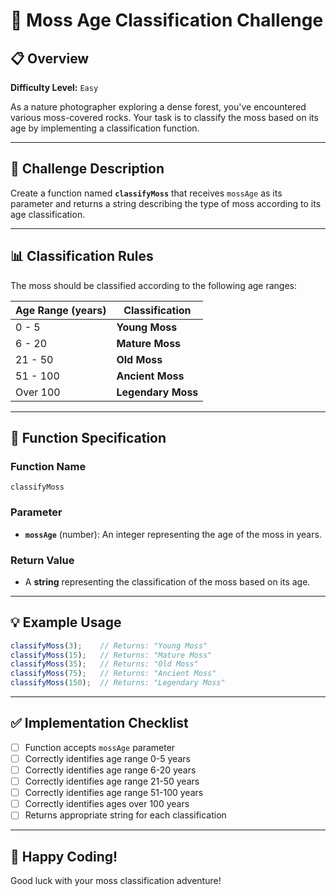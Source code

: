 # 🌿 Moss Age Classification Challenge

## 📋 Overview

**Difficulty Level:** `Easy`

As a nature photographer exploring a dense forest, you've encountered various moss-covered rocks. Your task is to classify the moss based on its age by implementing a classification function.

---

## 🎯 Challenge Description

Create a function named **`classifyMoss`** that receives `mossAge` as its parameter and returns a string describing the type of moss according to its age classification.

---

## 📊 Classification Rules

The moss should be classified according to the following age ranges:

| Age Range (years) | Classification |
|-------------------|----------------|
| 0 - 5 | **Young Moss** |
| 6 - 20 | **Mature Moss** |
| 21 - 50 | **Old Moss** |
| 51 - 100 | **Ancient Moss** |
| Over 100 | **Legendary Moss** |

---

## 🔧 Function Specification

### Function Name
```
classifyMoss
```

### Parameter
- **`mossAge`** (number): An integer representing the age of the moss in years.

### Return Value
- A **string** representing the classification of the moss based on its age.

---

## 💡 Example Usage

```javascript
classifyMoss(3);    // Returns: "Young Moss"
classifyMoss(15);   // Returns: "Mature Moss"
classifyMoss(35);   // Returns: "Old Moss"
classifyMoss(75);   // Returns: "Ancient Moss"
classifyMoss(150);  // Returns: "Legendary Moss"
```

---

## ✅ Implementation Checklist

- [ ] Function accepts `mossAge` parameter
- [ ] Correctly identifies age range 0-5 years
- [ ] Correctly identifies age range 6-20 years
- [ ] Correctly identifies age range 21-50 years
- [ ] Correctly identifies age range 51-100 years
- [ ] Correctly identifies ages over 100 years
- [ ] Returns appropriate string for each classification

---

## 🌲 Happy Coding!

Good luck with your moss classification adventure!
